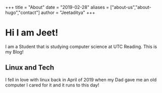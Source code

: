 +++
title = "About"
date = "2019-02-28"
aliases = ["about-us","about-hugo","contact"]
author = "Jeetaditya"
+++
# Hi I am Jeet!
I am a Student that is studying computer science at UTC Reading.
This is my Blog!
## Linux and Tech
I fell in love with linux back in April of 2019 when my Dad gave me an old computer I cared for it and it runs to this day!
